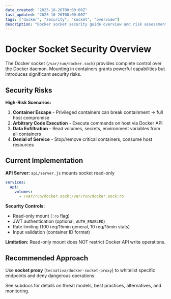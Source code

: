 ```yaml
---
date_created: "2025-10-26T00:00:00Z"
last_updated: "2025-10-26T00:00:00Z"
tags: ["docker", "security", "socket", "overview"]
description: "Docker socket security guide overview and risk assessment"
---
```

# Docker Socket Security Overview

The Docker socket (`/var/run/docker.sock`) provides complete control over the Docker daemon. Mounting in containers grants powerful capabilities but introduces significant security risks.

## Security Risks

**High-Risk Scenarios:**

1. **Container Escape** - Privileged containers can break containment → full host compromise
2. **Arbitrary Code Execution** - Execute commands on host via Docker API
3. **Data Exfiltration** - Read volumes, secrets, environment variables from all containers
4. **Denial of Service** - Stop/remove critical containers, consume host resources

## Current Implementation

**API Server:** `api/server.js` mounts socket read-only

```yaml
services:
  api:
    volumes:
      - /var/run/docker.sock:/var/run/docker.sock:ro
```

**Security Controls:**

- Read-only mount (`:ro` flag)
- JWT authentication (optional, `AUTH_ENABLED`)
- Rate limiting (100 req/15min general, 10 req/15min stats)
- Input validation (container ID format)

**Limitation:** Read-only mount does NOT restrict Docker API write operations.

## Recommended Approach

Use **socket proxy** (`tecnativa/docker-socket-proxy`) to whitelist specific endpoints and deny dangerous operations.

See subdocs for details on threat models, best practices, alternatives, and monitoring.

